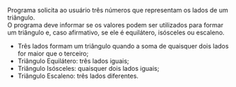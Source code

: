 Programa solicita ao usuário três números que representam os lados de um triângulo.</br>
O programa deve informar se os valores podem ser utilizados para formar um triângulo e, caso afirmativo, se ele é equilátero, isósceles ou escaleno.

- Três lados formam um triângulo quando a soma de quaisquer dois lados for maior que o terceiro;
- Triângulo Equilátero: três lados iguais;
- Triângulo Isósceles: quaisquer dois lados iguais;
- Triângulo Escaleno: três lados diferentes.
